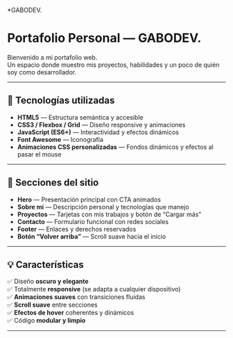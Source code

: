 *GABODEV.

# Portafolio Personal — GABODEV.

Bienvenido a mi portafolio web.  
Un espacio donde muestro mis proyectos, habilidades y un poco de quién soy como desarrollador.

---

## 🚀 Tecnologías utilizadas

- **HTML5** — Estructura semántica y accesible  
- **CSS3 / Flexbox / Grid** — Diseño responsive y animaciones  
- **JavaScript (ES6+)** — Interactividad y efectos dinámicos  
- **Font Awesome** — Iconografía  
- **Animaciones CSS personalizadas** — Fondos dinámicos y efectos al pasar el mouse  

---

## 🧩 Secciones del sitio

- **Hero** — Presentación principal con CTA animados  
- **Sobre mí** — Descripción personal y tecnologías que manejo  
- **Proyectos** — Tarjetas con mis trabajos y botón de “Cargar más”  
- **Contacto** — Formulario funcional con redes sociales  
- **Footer** — Enlaces y derechos reservados  
- **Botón “Volver arriba”** — Scroll suave hacia el inicio  

---

## 💡 Características

✅ Diseño **oscuro y elegante**  
✅ Totalmente **responsive** (se adapta a cualquier dispositivo)  
✅ **Animaciones suaves** con transiciones fluidas  
✅ **Scroll suave** entre secciones  
✅ **Efectos de hover** coherentes y dinámicos  
✅ Código **modular y limpio**

---


